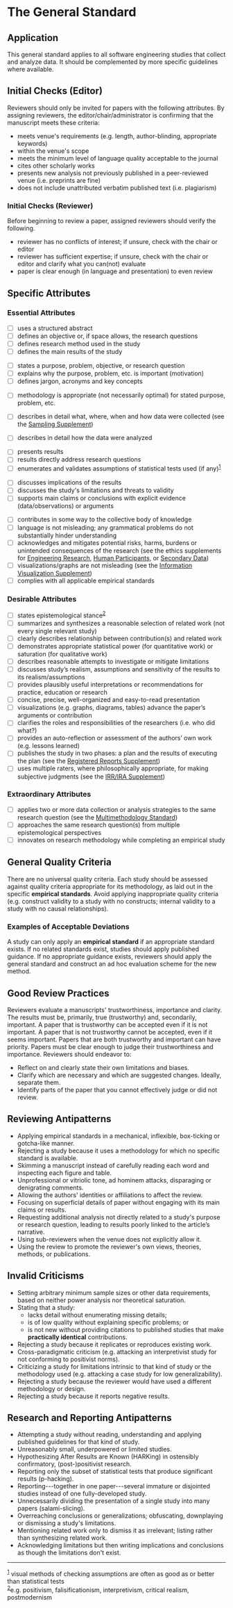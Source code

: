 # The General Standard 

<standard name="General Standard">

## Application 

This general standard applies to all software engineering studies that
collect and analyze data. It should be complemented by more specific
guidelines where available.

## Initial Checks (Editor) 

Reviewers should only be invited for papers with the following
attributes. By assigning reviewers, the editor/chair/administrator is
confirming that the manuscript meets these criteria:
-   meets venue's requirements (e.g. length, author-blinding,
    appropriate keywords)
-   within the venue's scope
-   meets the minimum level of language quality acceptable to the
    journal
-   cites other scholarly works
-   presents new analysis not previously published in a peer-reviewed
    venue (i.e. preprints are fine)
-   does not include unattributed verbatim published text (i.e.
    plagiarism)

### Initial Checks (Reviewer)

Before beginning to review a paper, assigned reviewers should verify the
following.
-   reviewer has no conflicts of interest; if unsure, check with the
    chair or editor
-   reviewer has sufficient expertise; if unsure, check with the chair
    or editor and clarify what you can(not) evaluate
-   paper is clear enough (in language and presentation) to even review

## Specific Attributes 

### Essential Attributes 

<checklist name="Essential"> 

<abstract>

- [ ]   uses a structured abstract
- [ ]   defines an objective or, if space allows, the research questions
- [ ]   defines research method used in the study
- [ ]   defines the main results of the study

<intro>    
    
- [ ]	states a purpose, problem, objective, or research question  
- [ ]	explains why the purpose, problem, etc. is important (motivation)  
- [ ]	defines jargon, acronyms and key concepts  

<method>
    
- [ ]	methodology is appropriate (not necessarily optimal) for stated purpose, problem, etc.
- [ ]	describes in detail what, where, when and how data were collected (see the [Sampling Supplement](https://github.com/acmsigsoft/EmpiricalStandards/blob/master/Supplements/Sampling.md))
- [ ]	describes in detail how the data were analyzed


<results>
    
- [ ]	presents results
- [ ]	results directly address research questions
- [ ]	enumerates and validates assumptions of statistical tests used (if any)<sup>[1](#myfootnote1)</sup>

<discussion>
    
- [ ]	discusses implications of the results
- [ ]	discusses the study's limitations and threats to validity
- [ ]	supports main claims or conclusions with explicit evidence (data/observations) or arguments

<other> 
    
- [ ]	contributes in some way to the collective body of knowledge <!-- (see Replications Supplement) -->
- [ ]	language is not misleading; any grammatical problems do not substantially hinder understanding
- [ ]	acknowledges and mitigates potential risks, harms, burdens or unintended consequences of the research (see the ethics supplements for [Engineering Research](https://github.com/acmsigsoft/EmpiricalStandards/blob/master/Supplements/EthicsEngineering.md), [Human Participants](https://github.com/acmsigsoft/EmpiricalStandards/blob/master/Supplements/EthicsHumanParticipants.md), or [Secondary Data](https://github.com/acmsigsoft/EmpiricalStandards/blob/master/Supplements/EthicsSecondaryData.md))
- [ ]	visualizations/graphs are not misleading (see the [Information Visualization Supplement](https://github.com/acmsigsoft/EmpiricalStandards/blob/master/Supplements/InformationVisualization.md))
- [ ]	complies with all applicable empirical standards

</checklist>
     
### Desirable Attributes

<checklist name="Desirable">

- [ ]	states epistemological stance<sup>[2](#myfootnote2)</sup>
- [ ]	summarizes and synthesizes a reasonable selection of related work (not every single relevant study)
- [ ]	clearly describes relationship between contribution(s) and related work
- [ ]	demonstrates appropriate statistical power (for quantitative work) or saturation (for qualitative work)
- [ ]	describes reasonable attempts to investigate or mitigate limitations
- [ ]	discusses study’s realism, assumptions and sensitivity of the results to its realism/assumptions
- [ ]	provides plausibly useful interpretations or recommendations for practice, education or research
- [ ]	concise, precise, well-organized and easy-to-read presentation
- [ ]	visualizations (e.g. graphs, diagrams, tables) advance the paper’s arguments or contribution
- [ ]	clarifies the roles and responsibilities of the researchers (i.e. who did what?)
- [ ]	provides an auto-reflection or assessment of the authors’ own work (e.g. lessons learned)
- [ ]   publishes the study in two phases: a plan and the results of executing the plan (see the [Registered Reports Supplement](https://github.com/acmsigsoft/EmpiricalStandards/tree/master/Supplements)) 
- [ ]	uses multiple raters, where philosophically appropriate, for making subjective judgments (see the [IRR/IRA Supplement](https://github.com/acmsigsoft/EmpiricalStandards/blob/master/Supplements/InterRaterReliabilityAndAgreement.md))

</checklist>
     
### Extraordinary Attributes 	
<checklist name="Extraordinary">

- [ ]	applies two or more data collection or analysis strategies to the same research question (see the [Multimethodology Standard](https://github.com/acmsigsoft/EmpiricalStandards/blob/master/docs/MixedMethods.md))
- [ ]	approaches the same research question(s) from multiple epistemological perspectives
- [ ]	innovates on research methodology while completing an empirical study

</checklist>

## General Quality Criteria 

There are no universal quality criteria. Each study should be assessed
against quality criteria appropriate for its methodology, as laid out in
the specific **empirical standards**. Avoid applying inappropriate
quality criteria (e.g. construct validity to a study with no constructs;
internal validity to a study with no causal relationships).

### Examples of Acceptable Deviations 

A study can only apply an **empirical standard** if an appropriate
standard exists. If no related standards exist, studies should apply
published guidance. If no appropriate guidance exists, reviewers should
apply the general standard and construct an ad hoc evaluation scheme for
the new method.

## Good Review Practices 

Reviewers evaluate a manuscripts' trustworthiness, importance and
clarity. The results must be, primarily, true (trustworthy) and,
secondarily, important. A paper that is trustworthy can be accepted even
if it is not important. A paper that is not trustworthy cannot be
accepted, even if it seems important. Papers that are both trustworthy
and important can have priority. Papers must be clear enough to judge
their trustworthiness and importance. Reviewers should endeavor to:
-   Reflect on and clearly state their own limitations and biases.
-   Clarify which are necessary and which are suggested changes.
    Ideally, separate them.
-   Identify parts of the paper that you cannot effectively judge or did
    not review.

## Reviewing Antipatterns
-   Applying empirical standards in a mechanical, inflexible, box-ticking or gotcha-like manner.
-   Rejecting a study because it uses a methodology for which no specific standard is available.
-   Skimming a manuscript instead of carefully reading each word and inspecting each figure and table.
-   Unprofessional or vitriolic tone, ad hominem attacks, disparaging or denigrating comments.
-   Allowing the authors' identities or affiliations to affect the review.
-   Focusing on superficial details of paper without engaging with its main claims or results.
-   Requesting additional analysis not directly related to a study's purpose or research question, 
    leading to results poorly linked to the article’s narrative.
-   Using sub-reviewers when the venue does not explicitly allow it.
-   Using the review to promote the reviewer's own views, theories, methods, or publications.

## Invalid Criticisms
-   Setting arbitrary minimum sample sizes or other data requirements, based on neither power analysis nor theoretical saturation.
-   Stating that a study: 
    - lacks detail without enumerating missing details;  
    - is of low quality without explaining specific problems; or  
    - is not new without providing citations to published studies that make **practically identical** contributions.  
-   Rejecting a study because it replicates or reproduces existing work. <!--(see Replications Supplement)-->
-   Cross-paradigmatic criticism (e.g. attacking an interpretivist study for not conforming to positivist norms).
-   Criticizing a study for limitations intrinsic to that kind of study or the methodology used (e.g. attacking a case study for low generalizability).
-   Rejecting a study because the reviewer would have used a different methodology or design.
-   Rejecting a study because it reports negative results.
    
## Research and Reporting Antipatterns
-   Attempting a study without reading, understanding and applying published guidelines for that kind of study.
-   Unreasonably small, underpowered or limited studies.
-   Hypothesizing After Results are Known (HARKing) in ostensibly confirmatory, (post-)positivist research.
-   Reporting only the subset of statistical tests that produce significant results (p-hacking).
-   Reporting---together in one paper---several immature or disjointed studies instead of one fully-developed study.
-   Unnecessarily dividing the presentation of a single study into many papers (salami-slicing).
-   Overreaching conclusions or generalizations; obfuscating, downplaying or dismissing a study's limitations.
-   Mentioning related work only to dismiss it as irrelevant; listing rather than synthesizing related work.
-   Acknowledging limitations but then writing implications and conclusions as though the limitations don't exist.

---    
<footnote><sup>[1](#myfootnote1)</sup> visual methods of checking assumptions are often as good as or better than statistical tests</footnote><br>
<footnote><sup>[2](#myfootnote2)</sup>e.g. positivism, falisificationism, interpretivism, critical realism, postmodernism</footnote><br>
</standard>
    
